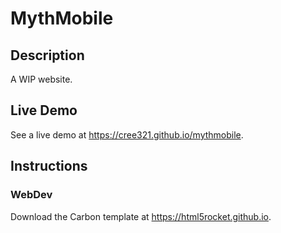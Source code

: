# MythMobile
## Description
A WIP website.
## Live Demo
See a live demo at https://cree321.github.io/mythmobile.
## Instructions

### WebDev
Download the Carbon template at https://html5rocket.github.io.
